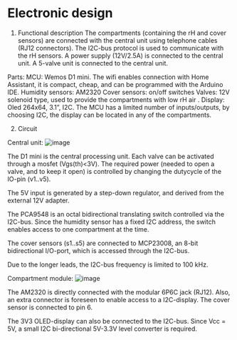 # Electronic design

1. Functional description
The compartments (containing the rH and cover sensors) are connected with the central unit using telephone cables (RJ12 connectors).
The I2C-bus protocol is used to communicate with the rH sensors. 
A power supply (12V/2.5A) is connected to the central unit.
A 5-valve unit is connected to the central unit.

Parts:
MCU: Wemos D1 mini. The wifi enables connection with Home Assistant, it is compact, cheap, and can be programmed with the Arduino IDE. 
Humidity sensors: AM2320
Cover sensors: on/off switches
Valves: 12V solenoid type, used to provide the compartments with low rH air . 
Display: Oled 264x64, 3.1”, I2C. The MCU has a limited number of inputs/outputs, by choosing I2C, the display can be located in any of the compartments.


2. Circuit

Central unit:
![image](https://github.com/user-attachments/assets/48843edf-776b-4dbd-8e8e-59f1a05d8410)

The D1 mini is the central processing unit. Each valve can be activated through a mosfet (Vgs(th)<3V). The required power (needed to open a valve, and to keep it open) is controlled by changing the dutycycle of the IO-pin (v1..v5).

The 5V input is generated by a step-down regulator, and derived from the external 12V adapter.

The PCA9548 is an octal bidirectional translating switch controlled via the I2C-bus. Since the humidity sensor has a fixed I2C address, the switch enables access to one compartment at the time.

The cover sensors (s1..s5) are connected to MCP23008, an 8-bit bidirectional I/O-port, which is accessed through the I2C-bus.

Due to the longer leads, the I2C-bus frequency is limited to 100 kHz.
 

Compartment module: 
![image](https://github.com/user-attachments/assets/07974c43-5410-4dbf-9ab7-0592ad5aaf2b)


The AM2320 is directly connected with the modular 6P6C jack (RJ12).
Also, an extra connector is foreseen to enable access to a I2C-display.
The cover sensor is connected to pin 6.

The 3V3 OLED-display can also be connected to the I2C-bus. Since Vcc = 5V,  a small I2C bi-directional 5V-3.3V level converter is required. 


[def]: 2024-12-17-15-07-21.png
